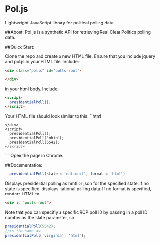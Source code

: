 # Pol.js
Lightweight JavaScript library for political polling data

##About:
Pol.js is a synthetic API for retrieving Real Clear Politics polling data.

##Quick Start:

Clone the repo and create a new HTML file.
Ensure that you include jquery and pol.js in your HTML file.
Include:
```html
<div class="polls" id="polls-root">

</div>
```
in your html body.
Include:
```html
<script>
  presidentialPoll();
</script>
```
Your HTML file should look similar to this:
``html
<!DOCTYPE html>
<html>
  <head>
    <meta charset="utf-8">
    <script src="../pol.js" charset="utf-8"></script>
    <script src="https://ajax.googleapis.com/ajax/libs/jquery/2.2.4/jquery.min.js"></script>
    <title>Pol.js Demo</title>
  </head>
  <body>
    <div class="polls" id="polls-root">

    </div>
    <script>
      presidentialPoll();
      presidentialPoll('ohio');
      presidentialPoll(5542);
    </script>
  </body>
</html>
```
Open the page in Chrome.

##Documentation:
```JavaScript
  presidentialPoll(state = 'national', format = 'html')
```
Displays presidential polling as hmtl or json for the specified state. If no state is specified, displays national polling data. If no format is specified, renders HTML to
```html
<div id "polls-root">
```
Note that you can specifiy a specific RCP poll ID by passing in a poll ID number as the state parameter, so
```JavaScript
presidentialPoll(5542);
//is the same as:
presidentialPoll('virginia', 'html');
```
